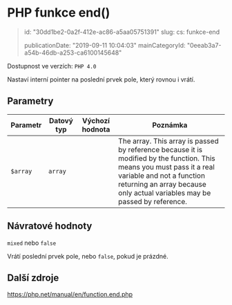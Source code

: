 PHP funkce end()
================

> id: "30dd1be2-0a2f-412e-ac86-a5aa05751391"
> slug:
> 	cs: funkce-end
> 
> publicationDate: "2019-09-11 10:04:03"
> mainCategoryId: "0eeab3a7-a54b-46db-a253-ca6100145648"

Dostupnost ve verzích: `PHP 4.0`

Nastaví interní pointer na poslední prvek pole, který rovnou i vrátí.

Parametry
--------------

| Parametr | Datový typ | Výchozí hodnota | Poznámka |
|-----|-----|-----|-----|
| `$array` | `array` |  | The array. This array is passed by reference because it is modified by the function. This means you must pass it a real variable and not a function returning an array because only actual variables may be passed by reference. |


Návratové hodnoty
----------------

`mixed` nebo `false`

Vrátí poslední prvek pole, nebo `false`, pokud je prázdné.

Další zdroje
------------

https://php.net/manual/en/function.end.php
